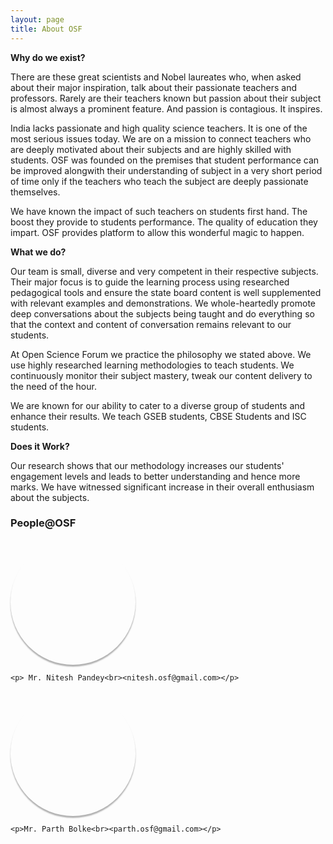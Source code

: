 ```yaml
---
layout: page
title: About OSF
---
```


<style>
	.circle {
		 display: block;
		 width: 200px;
		 height: 200px;
		 background-size: cover;
		 background-repeat: no-repeat;
		 background-position: center center;
		 -webkit-border-radius: 99em;
		 -moz-border-radius: 99em;
		  box-shadow: 0 3px 2px rgba(0, 0, 0, 0.3);  
	}
</style>


<p><strong>Why do we exist?</strong></p>

There are these great scientists and Nobel laureates who, when asked about their major inspiration, talk about their passionate teachers and professors. Rarely are their teachers known but passion about their subject is almost always a prominent feature. And passion is contagious. It inspires. 

India lacks passionate and high quality science teachers. It is one of the most serious issues today. We are on a mission to connect teachers who are deeply motivated about their subjects and are highly skilled with students.  OSF was founded on the premises that student performance can be improved alongwith their understanding of subject in a very short period of time only if the teachers who teach the subject are deeply passionate themselves.

We have known the impact of such teachers on students first hand. The boost they provide to students performance. The quality of education they impart.
OSF provides platform to allow this wonderful magic to happen.


<strong>What we do?</strong>

Our team is small, diverse and very competent in their respective subjects. Their major focus is to guide the learning process using researched pedagogical tools and ensure the state board content is well supplemented with relevant examples and demonstrations. We whole-heartedly promote deep conversations about the subjects being taught and do everything so that the context and content of conversation remains relevant to our students. 

At Open Science Forum we practice the philosophy we stated above. We use highly researched learning methodologies to teach students. We continuously monitor their subject mastery, tweak our content delivery to the need of the hour.

We are known for our ability to cater to a diverse group of students and enhance their results. We teach GSEB students, CBSE Students and ISC students. 

<strong>Does it Work?</strong>

Our research shows that our methodology increases our students' engagement levels and leads to better understanding and hence more marks. We have witnessed significant increase in their overall enthusiasm about the subjects. 

### People@OSF ###

<div class="themes">
	<div class="circle" style="background-image:
		   url('/public/nitesh.jpg')">
	</div>
	
	<p> Mr. Nitesh Pandey<br><nitesh.osf@gmail.com></p>
</div>

<div class="themes">
	<div class="circle" style="background-image:
		   url('/public/parth.jpg')">
	</div>
 
	<p>Mr. Parth Bolke<br><parth.osf@gmail.com></p>
 </div>